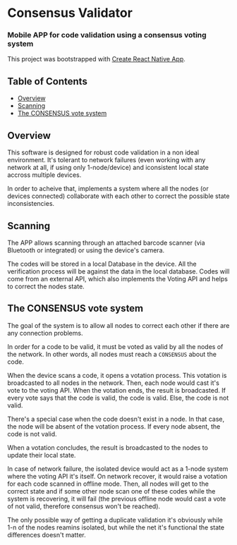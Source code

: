 # Consensus Validator
### Mobile APP for code validation using a consensus voting system

This project was bootstrapped with [Create React Native App](https://github.com/react-community/create-react-native-app).

## Table of Contents
* [Overview](#overview) 
* [Scanning](#scanning)
* [The CONSENSUS vote system](#consensus-vote-system)

## Overview

This software is designed for robust code validation in a non ideal environment. It's tolerant to network failures (even working with any network at all, if using only 1-node/device) and iconsistent local state accross multiple devices.

In order to acheive that, implements a system where all the nodes (or devices connected) collaborate with each other to correct the possible state inconsistencies.

## Scanning

The APP allows scanning through an attached barcode scanner (via Bluetooth or integrated) or using the device's camera.

The codes will be stored in a local Database in the device. All the verification process will be against the data in the local database. Codes will come from an external API, which also implements the Voting API and helps to correct the nodes state.

## The CONSENSUS vote system

The goal of the system is to allow all nodes to correct each other if there are any connection problems.

In order for a code to be valid, it must be voted as valid by all the nodes of the network. In other words, all nodes must reach a `CONSENSUS` about the code.

When the device scans a code, it opens a votation process. This votation is broadcasted to all nodes in the network. Then, each node would cast it's vote to the voting API. When the votation ends, the result is broadcasted. If every vote says that the code is valid, the code is valid. Else, the code is not valid.

There's a special case when the code doesn't exist in a node. In that case, the node will be absent of the votation process. If every node absent, the code is not valid.

When a votation concludes, the result is broadcasted to the nodes to update their local state.

In case of network failure, the isolated device would act as a 1-node system where the voting API it's itself. On network recover, it would raise a votation for each code scanned in offline mode. Then, all nodes will get to the correct state and if some other node scan one of these codes while the system is recovering, it will fail (the previous offline node would cast a vote of not valid, therefore consensus won't be reached).

The only possible way of getting a duplicate validation it's obviously while 1-n of the nodes reamins isolated, but while the net it's functional the state differences doesn't matter.